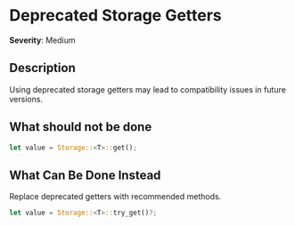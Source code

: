 # Deprecated Storage Getters

**Severity**: Medium

## Description

Using deprecated storage getters may lead to compatibility issues in future versions.

## What should not be done

```rust
let value = Storage::<T>::get();
```

## What Can Be Done Instead

Replace deprecated getters with recommended methods.

```rust
let value = Storage::<T>::try_get()?;
```


